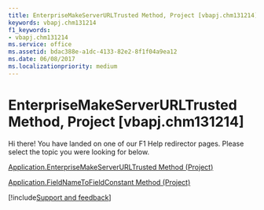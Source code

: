 ```yaml
---
title: EnterpriseMakeServerURLTrusted Method, Project [vbapj.chm131214]
keywords: vbapj.chm131214
f1_keywords:
- vbapj.chm131214
ms.service: office
ms.assetid: bdac388e-a1dc-4133-82e2-8f1f04a9ea12
ms.date: 06/08/2017
ms.localizationpriority: medium
---
```



# EnterpriseMakeServerURLTrusted Method, Project [vbapj.chm131214]

Hi there! You have landed on one of our F1 Help redirector pages. Please select the topic you were looking for below.

[Application.EnterpriseMakeServerURLTrusted Method (Project)](https://msdn.microsoft.com/library/c91df8a2-370c-5f56-c6b4-44239d613ba6%28Office.15%29.aspx)

[Application.FieldNameToFieldConstant Method (Project)](https://msdn.microsoft.com/library/0830db06-22a7-3ca5-c9ca-f9efbc360767%28Office.15%29.aspx)

[!include[Support and feedback](~/includes/feedback-boilerplate.md)]